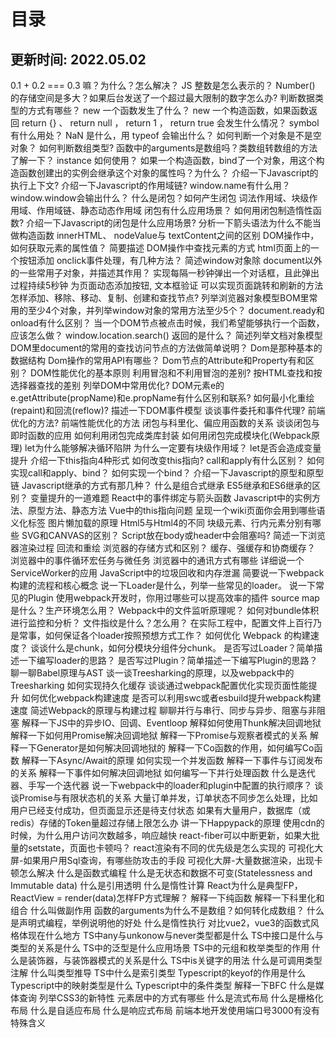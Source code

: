 # 目录
## 更新时间: 2022.05.02
0.1 + 0.2 === 0.3 嘛？为什么？怎么解决？
JS 整数是怎么表示的？
Number() 的存储空间是多大？如果后台发送了一个超过最大限制的数字怎么办?
判断数据类型的方式有哪些？
new 一个函数发生了什么？
new 一个构造函数，如果函数返回 return {} 、 return null ， return 1 ， return true 会发生什么情况？
symbol 有什么用处？
NaN 是什么，用 typeof 会输出什么？
如何判断一个对象是不是空对象？
如何判断数组类型?
函数中的arguments是数组吗？类数组转数组的方法了解一下？
instance 如何使用？
如果一个构造函数，bind了一个对象，用这个构造函数创建出的实例会继承这个对象的属性吗？为什么？
介绍一下Javascript的执行上下文?
介绍一下Javascript的作用域链?
window.name有什么用？
window.window会输出什么？
什么是闭包？如何产生闭包
词法作用域、块级作用域、作用域链、静态动态作用域
闭包有什么应用场景？
如何用闭包制造惰性函数?
介绍一下Javascript的闭包是什么应用场景?
分析一下箭头语法为什么不能当做构造函数
innerHTML、 nodeValue与 textContent之间的区别
DOM操作中，如何获取元素的属性值？ 
简要描述 DOM操作中查找元素的方式
html页面上的一个按钮添加 onclick事件处理，有几种方法？
简述window对象除 document以外的一些常用子对象，并描述其作用？
实现每隔一秒钟弹出一个对话框，且此弹出过程持续5秒钟 
为页面动态添加按钮,
文本框验证
可以实现页面跳转和刷新的方法
怎样添加、移除、移动、复制、创建和查找节点?
列举浏览器对象模型BOM里常用的至少4个对象，并列举window对象的常用方法至少5个？
document.ready和onload有什么区别？
当一个DOM节点被点击时候，我们希望能够执行一个函数，应该怎么做？
window.location.search() 返回的是什么？
简述列举文档对象模型DOM里document的常用的查找访问节点的方法做简单说明？
Dom是那种基本的数据结构
Dom操作的常用API有哪些？ 
Dom节点的Attribute和Property有和区别？ 
DOM性能优化的基本原则
利用冒泡和不利用冒泡的差别?
按HTML查找和按选择器查找的差别
列举DOM中常用优化?
DOM元素e的e.getAttribute(propName)和e.propName有什么区别和联系?
如何最小化重绘(repaint)和回流(reflow)?
描述一下DOM事件模型
谈谈事件委托和事件代理?
前端优化的方法?
前端性能优化的方法
闭包与科里化、偏应用函数的关系
谈谈闭包与即时函数的应用
如何利用闭包完成类库封装
如何用闭包完成模块化(Webpack原理)
let为什么能够解决循环陷阱
为什么一定要有块级作用域？
let是否会造成变量提升
介绍一下this指向4种形式
如何改变this指向?
call和apply有什么区别？
如何实现call和apply、bind？
如何实现一个bind？
介绍一下Javascript的原型和原型链
Javascript继承的方式有那几种？
什么是组合式继承
ES5继承和ES6继承的区别？
变量提升的一道难题
React中的事件绑定与箭头函数
Javascript中的实例方法、原型方法、静态方法
Vue中的this指向问题
呈现一个wiki页面你会用到哪些语义化标签
图片懒加载的原理
Html5与Html4的不同
块级元素、行内元素分别有哪些
SVG和CANVAS的区别？
Script放在body或header中会阻塞吗?
简述一下浏览器渲染过程
回流和重绘
浏览器的存储方式和区别？
缓存、强缓存和协商缓存？
浏览器中的事件循环宏任务与微任务
浏览器中的通讯方式有哪些
详细说一个ServiceWorker的应用
JavaScript中的垃圾回收和内存泄漏
简要说一下webpack构建的流程和核心概念
说一下Loader是什么，列举一些常见的loader。
说一下常见的Plugin
使用webpack开发时，你用过哪些可以提高效率的插件
source map是什么？生产环境怎么用？
Webpack中的文件监听原理呢？
如何对bundle体积进行监控和分析？
文件指纹是什么？怎么用？
在实际工程中，配置文件上百行乃是常事，如何保证各个loader按照预想方式工作？
如何优化 Webpack 的构建速度？
谈谈什么是chunk，如何分模块分组件分chunk。
是否写过Loader？简单描述一下编写loader的思路？
是否写过Plugin？简单描述一下编写Plugin的思路？
聊一聊Babel原理与AST
谈一谈Treesharking的原理，以及webpack中的Treesharking
如何实现持久化缓存
谈谈通过webpack配置优化实现页面性能提升
如何优化webpack构建速度
是否可以利用swc或者esbuild提升webpack构建速度
简述Webpack的原理与构建过程
聊聊并行与串行、同步与异步、阻塞与非阻塞
解释一下JS中的异步IO、回调、Eventloop
解释如何使用Thunk解决回调地狱
解释一下如何用Promise解决回调地狱
解释一下Promise与观察者模式的关系
解释一下Generator是如何解决回调地狱的
解释一下Co函数的作用，如何编写Co函数
解释一下Async/Await的原理
如何实现一个并发函数
解释一下事件与订阅发布的关系
解释一下事件如何解决回调地狱
如何编写一下并行处理函数
什么是迭代器、手写一个迭代器
说一下webpack中的loader和plugin中配置的执行顺序？
谈谈Promise与有限状态机的关系
大量订单并发，订单状态不同步怎么处理，比如用户已经支付成功，但页面显示还是待支付状态
如果有大量用户，数据库（或redis）存储的Token量超过存储上限怎么办
讲一下Happypack的原理
使用cdn的时候，为什么用户访问次数越多，响应越快
react-fiber可以中断更新，如果大批量的setstate，页面也卡顿吗？
react渲染有不同的优先级是怎么实现的
可视化大屏-如果用户用Sql查询，有哪些防攻击的手段
可视化大屏-大量数据渲染，出现卡顿怎么解决
什么是函数式编程
什么是无状态和数据不可变(Statelessness and Immutable data)
什么是引用透明
什么是惰性计算
React为什么是典型FP，ReactView = render(data)怎样FP方式理解？
解释一下纯函数
解释一下科里化和组合
什么叫做副作用
函数的arguments为什么不是数组？如何转化成数组？
什么是声明式编程，举例说明他的好处
什么是惰性执行
对比vue2，vue3的函数式风格体现在什么地方
TS中any与unkonow与never类型都是什么
TS中接口是什么与类型的关系是什么
TS中的泛型是什么应用场景
TS中的元组和枚举类型的作用
什么是装饰器，与装饰器模式的关系是什么
TS中is关键字的用法
什么是可调用类型注解
什么叫类型推导
TS中什么是索引类型
Typescript的keyof的作用是什么
Typescript中的映射类型是什么
Typescript中的条件类型
解释一下BFC
什么是媒体查询
列举CSS3的新特性
元素居中的方式有哪些
什么是流式布局
什么是栅格化布局
什么是自适应布局
什么是响应式布局
前端本地开发使用端口号3000有没有特殊含义
